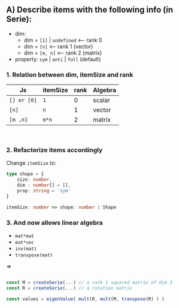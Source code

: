 ## A) Describe items with the following info (in Serie):
- dim:
    - dim = `[1]` | `undefined` <-- rank 0
    - dim = `[n]` <-- rank 1 (vector)
    - dim = `[m, n]` <-- rank 2 (matrix)
- property: `sym` | `anti` | `full` (default)


### 1. Relation between dim, itemSize and rank
| Js | itemSize | rank | Algebra
| ------ | ----------- | -------- | --------- |
| `[] or [0]` | `1` | 0 | scalar
| `[n]` | `n` | 1 | vector
| `[m ,n]` | `m*n` | 2 | matrix

<br>

### 2. Refactorize items accordingly
Change `itemSize` to:
```ts
type shape = {
    size: number,
    dim : number[] = [],
    prop: string = 'sym'
}

itemSize: number => shape: number | Shape
```

### 3. And now allows linear algebra
- `mat*mat`
- `mat*vec`
- `inv(mat)`
- `transpose(mat)`

=>
```ts

const M = createSerie(...) // a rank 2 squared matrix of dim 3
const R = createSerie(...) // a rotation matrix

const values = eigenValue( mult(R, mult(M, transpose(R) ) )
```
